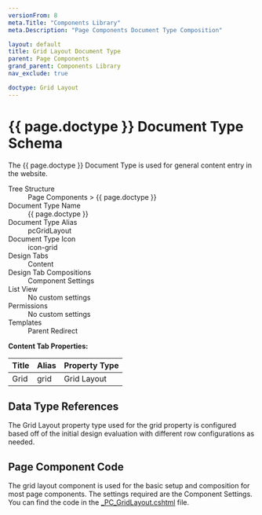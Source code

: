 ```yaml
---
versionFrom: 8
meta.Title: "Components Library"
meta.Description: "Page Components Document Type Composition"

layout: default
title: Grid Layout Document Type
parent: Page Components
grand_parent: Components Library
nav_exclude: true

doctype: Grid Layout
---
```


# {{ page.doctype }} Document Type Schema

The {{ page.doctype }} Document Type is used for general content entry in the website. 

<dl>
    <dt>Tree Structure</dt> <dd>Page Components > {{ page.doctype }}</dd>
    <dt>Document Type Name</dt> <dd>{{ page.doctype }}</dd>
    <dt>Document Type Alias</dt> <dd>pcGridLayout</dd>
    <dt>Document Type Icon</dt> <dd>icon-grid</dd>
    <dt>Design Tabs</dt> <dd>Content</dd>
    <dt>Design Tab Compositions</dt> <dd>Component Settings</dd>
    <dt>List View</dt> <dd>No custom settings</dd>
    <dt>Permissions</dt> <dd>No custom settings</dd>
    <dt>Templates</dt> <dd>Parent Redirect</dd>
</dl>

**Content Tab Properties:**

| Title | Alias | Property Type |
|-------|-------|---------------|
| Grid | grid | Grid Layout |

## Data Type References

The Grid Layout property type used for the grid property is configured based off of the initial design evaluation with different row configurations as needed.

## Page Component Code

The grid layout component is used for the basic setup and composition for most page components. The settings required are the Component Settings. You can find the code in the [_PC_GridLayout.cshtml](#) file.